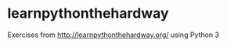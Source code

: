 learnpythonthehardway
=====================

Exercises from http://learnpythonthehardway.org/ using Python 3
